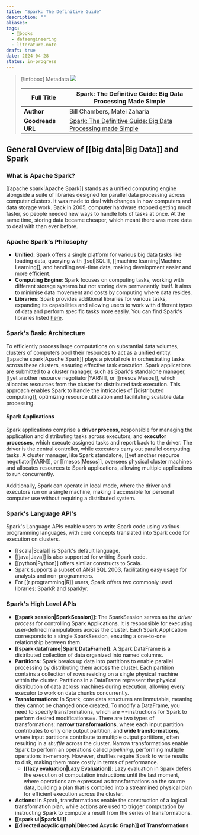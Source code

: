```yaml
---
title: "Spark: The Definitive Guide"
description: ""
aliases:
tags:
  - 📙books
  - dataengineering
  - literature-note
draft: true
date: 2024-04-28
status: in-progress
---
```



> [!infobox] Metadata
> <img src="https://images-na.ssl-images-amazon.com/images/S/compressed.photo.goodreads.com/books/1518177736i/38467996.jpg" />
> 
> | **Full Title** | Spark: The Definitive Guide: Big Data Processing Made Simple |
> | --- | --- |
> | **Author** | Bill Chambers, Matei Zaharia |
> | **Goodreads URL** | [Spark: The Definitive Guide: Big Data Processing made Simple](https://www.goodreads.com/book/show/38467996-spark) |

## General Overview of [[big data|Big Data]] and Spark

### What is Apache Spark?

[[apache spark|Apache Spark]] stands as a unified computing engine alongside a suite of libraries designed for parallel data processing across computer clusters. It was made to deal with changes in how computers and data storage work. Back in 2005, computer hardware stopped getting much faster, so people needed new ways to handle lots of tasks at once. At the same time, storing data became cheaper, which meant there was more data to deal with than ever before.

### Apache Spark's Philosophy

- **Unified**: Spark offers a single platform for various big data tasks like loading data, querying with [[sql|SQL]], [[machine learning|Machine Learning]], and handling real-time data, making development easier and more efficient.
- **Computing Engine**: Spark focuses on computing tasks, working with different storage systems but not storing data permanently itself. It aims to minimise data movement and costs by computing where data resides.
- **Libraries**: Spark provides additional libraries for various tasks, expanding its capabilities and allowing users to work with different types of data and perform specific tasks more easily. You can find Spark's libraries listed [here](https://spark-packages.org/).

### Spark's Basic Architecture

To efficiently process large computations on substantial data volumes, clusters of computers pool their resources to act as a unified entity. [[apache spark|Apache Spark]] plays a pivotal role in orchestrating tasks across these clusters, ensuring effective task execution. Spark applications are submitted to a cluster manager, such as Spark's standalone manager, [[yet another resource negotiator|YARN]], or [[mesos|Mesos]], which allocates resources from the cluster for distributed task execution. This approach enables Spark to handle the intricacies of [[distributed computing]], optimizing resource utilization and facilitating scalable data processing.

#### Spark Applications

Spark applications comprise a **driver process**, responsible for managing the application and distributing tasks across executors, and **executor processes**, which execute assigned tasks and report back to the driver. The driver is the central controller, while executors carry out parallel computing tasks. A cluster manager, like Spark standalone, [[yet another resource negotiator|YARN]], or [[mesos|Mesos]], oversees physical cluster machines and allocates resources to Spark applications, allowing multiple applications to run concurrently.

Additionally, Spark can operate in local mode, where the driver and executors run on a single machine, making it accessible for personal computer use without requiring a distributed system.

### Spark's Language API's

Spark's Language APIs enable users to write Spark code using various programming languages, with core concepts translated into Spark code for execution on clusters.
- [[scala|Scala]] is Spark's default language.
- [[java|Java]] is also supported for writing Spark code.
- [[python|Python]] offers similar constructs to Scala.
- Spark supports a subset of ANSI SQL 2003, facilitating easy usage for analysts and non-programmers.
- For [[r programming|R]] users, Spark offers two commonly used libraries: SparkR and sparklyr.

### Spark's High Level APIs

- **[[spark session|SparkSession]]**: The SparkSession serves as the *driver process* for controlling Spark Applications. It is responsible for executing user-defined manipulations across the cluster. Each Spark Application corresponds to a single SparkSession, ensuring a one-to-one relationship between them.
- **[[spark dataframe|Spark DataFrame]]**: A Spark DataFrame is a distributed collection of data organized into named columns.
- **Partitions**: Spark breaks up data into partitions to enable parallel processing by distributing them across the cluster. Each partition contains a collection of rows residing on a single physical machine within the cluster. Partitions in a DataFrame represent the physical distribution of data across machines during execution, allowing every executor to work on data chunks concurrently.
- **Transformations**: In Spark, core data structures are immutable, meaning they cannot be changed once created. To modify a DataFrame, you need to specify transformations, which are ==instructions for Spark to perform desired modifications==. There are two types of transformations: **narrow transformations**, where each input partition contributes to only one output partition, and **wide transformations**, where input partitions contribute to multiple output partitions, often resulting in a *shuffle* across the cluster. Narrow transformations enable Spark to perform an operations called *pipelining*, performing multiple operations in-memory. However, shuffles require Spark to write results to disk, making them more costly in terms of performance.
	- **[[lazy evaluation|Lazy Evaluation]]**: Lazy evaluation in Spark defers the execution of computation instructions until the last moment, where operations are expressed as transformations on the source data, building a plan that is compiled into a streamlined physical plan for efficient execution across the cluster.
- **Actions**: In Spark, transformations enable the construction of a logical transformation plan, while actions are used to trigger computation by instructing Spark to compute a result from the series of transformations.
- **[[spark ui|Spark UI]]**
- **[[directed acyclic graph|Directed Acyclic Graph]] of Transformations**